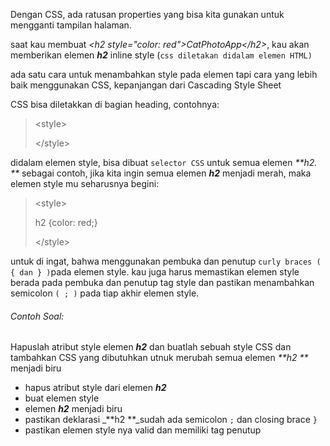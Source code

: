 Dengan CSS, ada ratusan properties yang bisa kita gunakan untuk mengganti  tampilan halaman.

saat kau membuat _&lt;h2 style="color: red"&gt;CatPhotoApp&lt;/h2&gt;_, kau akan memberikan elemen _**h2**_ inline style \(`css diletakan didalam elemen HTML)`

ada satu cara untuk menambahkan style pada elemen tapi cara yang lebih baik menggunakan CSS, kepanjangan dari Cascading Style Sheet

CSS bisa diletakkan di bagian heading, contohnya:

> &lt;style&gt;
>
> &lt;/style&gt;

didalam elemen style, bisa dibuat `selector CSS` untuk semua elemen _**h2. **_ sebagai contoh, jika kita ingin semua elemen _**h2**_ menjadi merah, maka elemen style mu seharusnya begini:

> &lt;style&gt;
>
>   h2 {color: red;}
>
> &lt;/style&gt;

   untuk di ingat, bahwa menggunakan pembuka dan penutup `curly braces ( { dan } )`pada elemen style.    kau juga harus memastikan elemen style berada pada pembuka dan penutup tag style dan pastikan menambahkan semicolon `( ; )` pada tiap akhir elemen style.



###### Contoh Soal:

Hapuslah atribut style elemen _**h2**_ dan buatlah sebuah style CSS dan tambahkan CSS yang dibutuhkan utnuk merubah semua elemen _**h2 **_ menjadi biru

* hapus atribut style dari elemen _**h2**_
* buat elemen style
* elemen _**h2**_ menjadi biru
* pastikan deklarasi _**h2 **_sudah ada semicolon `;` dan closing brace `}`
* pastikan elemen style nya valid dan memiliki tag penutup



